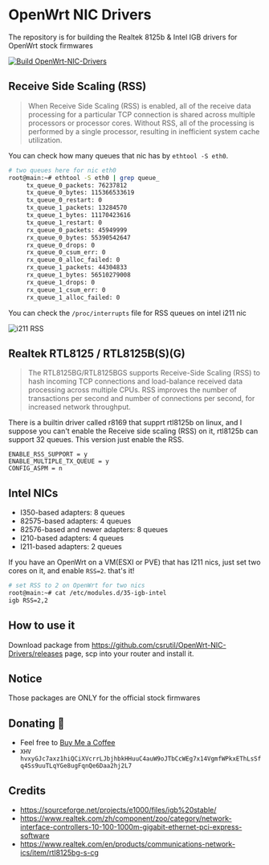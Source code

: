 # OpenWrt NIC Drivers

The repository is for building the Realtek 8125b & Intel IGB drivers for OpenWrt stock firmwares

[![Build OpenWrt-NIC-Drivers](https://github.com/csrutil/OpenWrt-NIC-Drivers/actions/workflows/build.yaml/badge.svg)](https://github.com/csrutil/OpenWrt-NIC-Drivers/actions/workflows/build.yaml)

## Receive Side Scaling (RSS)

> When Receive Side Scaling (RSS) is enabled, all of the receive data processing for a particular TCP connection is shared across multiple processors or processor cores. Without RSS, all of the processing is performed by a single processor, resulting in inefficient system cache utilization.

You can check how many queues that nic has by `ethtool -S eth0`.

```bash
# two queues here for nic eth0
root@main:~# ethtool -S eth0 | grep queue_
     tx_queue_0_packets: 76237812
     tx_queue_0_bytes: 115366533619
     tx_queue_0_restart: 0
     tx_queue_1_packets: 13284570
     tx_queue_1_bytes: 11170423616
     tx_queue_1_restart: 0
     rx_queue_0_packets: 45949999
     rx_queue_0_bytes: 55390542647
     rx_queue_0_drops: 0
     rx_queue_0_csum_err: 0
     rx_queue_0_alloc_failed: 0
     rx_queue_1_packets: 44304833
     rx_queue_1_bytes: 56510279008
     rx_queue_1_drops: 0
     rx_queue_1_csum_err: 0
     rx_queue_1_alloc_failed: 0
```

You can check the `/proc/interrupts` file for RSS queues on intel i211 nic

![i211 RSS](https://i.imgur.com/D5ivSP7.png)


## Realtek RTL8125 / RTL8125B(S)(G)

> The RTL8125BG/RTL8125BGS supports Receive-Side Scaling (RSS) to hash incoming TCP connections and load-balance received data processing across multiple CPUs. RSS improves the number of transactions per second and number of connections per second, for increased network throughput.

There is a builtin driver called r8169 that supprt rtl8125b on linux, and I suppose you can't enable the Receive side scaling (RSS) on it, rtl8125b can support 32 queues. This version just enable the RSS.

```
ENABLE_RSS_SUPPORT = y
ENABLE_MULTIPLE_TX_QUEUE = y
CONFIG_ASPM = n
```

## Intel NICs

- I350-based adapters: 8 queues
- 82575-based adapters: 4 queues
- 82576-based and newer adapters: 8 queues
- I210-based adapters: 4 queues
- I211-based adapters: 2 queues

If you have an OpenWrt on a VM(ESXI or PVE) that has I211 nics, just set two cores on it, and enable `RSS=2`. that's it!

```bash
# set RSS to 2 on OpenWrt for two nics
root@main:~# cat /etc/modules.d/35-igb-intel
igb RSS=2,2
```

## How to use it

Download package from https://github.com/csrutil/OpenWrt-NIC-Drivers/releases page, scp into your router and install it.

## Notice

Those packages are ONLY for the official stock firmwares

## Donating 💸

- Feel free to [Buy Me a Coffee](https://www.buymeacoffee.com/csrutil)
- `XHV hvxyGJc7axz1hiQCiXVcrrLJbjhbkHHuuC4auW9oJTbCcWEg7x14VgmfWPkxEThLsSfq4Ss9uuTLqYGe8ugFqnQe6Daa2hj2L7`

## Credits

- https://sourceforge.net/projects/e1000/files/igb%20stable/
- https://www.realtek.com/zh/component/zoo/category/network-interface-controllers-10-100-1000m-gigabit-ethernet-pci-express-software
- https://www.realtek.com/en/products/communications-network-ics/item/rtl8125bg-s-cg

